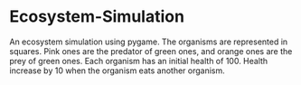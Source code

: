 # Ecosystem-Simulation
An ecosystem simulation using pygame.
The organisms are represented in squares. Pink ones are the predator of green ones, and orange ones are the prey of green ones.
Each organism has an initial health of 100. Health increase by 10 when the organism eats another organism.
